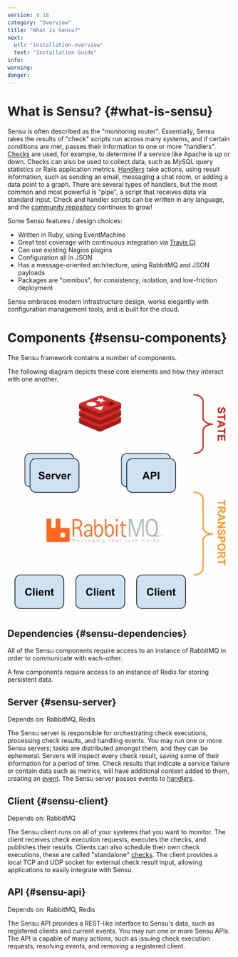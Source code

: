 ```yaml
---
version: 0.18
category: "Overview"
title: "What is Sensu?"
next:
  url: "installation-overview"
  text: "Installation Guide"
info:
warning:
danger:
---
```


# What is Sensu? {#what-is-sensu}

Sensu is often described as the "monitoring router". Essentially,
Sensu takes the results of "check" scripts run across many systems,
and if certain conditions are met, passes their information to one or
more "handlers". [Checks](checks) are used, for example, to determine
if a service like Apache is up or down. Checks can also be
used to collect data, such as MySQL query statistics or Rails
application metrics. [Handlers](handlers) take actions, using result
information, such as sending an email, messaging a chat room, or
adding a data point to a graph. There are several types of
handlers, but the most common and most powerful is "pipe",
a script that receives data via standard input. Check and
handler scripts can be written in any language, and the
[community
repository](https://github.com/sensu/sensu-community-plugins)
continues to grow!

Some Sensu features / design choices:

- Written in Ruby, using EventMachine
- Great test coverage with continuous integration via [Travis
CI](http://travis-ci.org/#!/sensu/sensu)
- Can use existing Nagios plugins
- Configuration all in JSON
- Has a message-oriented architecture, using RabbitMQ and JSON
payloads
- Packages are "omnibus", for consistency, isolation, and low-friction
deployment

Sensu embraces modern infrastructure design, works elegantly with
configuration management tools, and is built for the cloud.


# Components {#sensu-components}

The Sensu framework contains a number of components.

The following diagram depicts these core elements and how they
interact with one another.

![Sensu Diagram](img/sensu-diagram.gif)

## Dependencies {#sensu-dependencies}

All of the Sensu components require access to an instance of RabbitMQ
in order to communicate with each-other.

A few components require access to an instance of Redis for storing
persistent data.

## Server {#sensu-server}

Depends on: RabbitMQ, Redis

The Sensu server is responsible for orchestrating check executions,
processing check results, and handling events. You may run one
or more Sensu servers; tasks are distributed amongst them, and they
can be ephemeral. Servers will inspect every check result, saving some
of their information for a period of time. Check results that indicate
a service failure or contain data such as metrics, will have
additional context added to them, creating an [event](event_data). The
Sensu server passes events to [handlers](handlers).

## Client {#sensu-client}

Depends on: RabbitMQ

The Sensu client runs on all of your systems that you want to monitor.
The client receives check execution requests, executes the checks, and
publishes their results. Clients can also schedule their own check
executions, these are called "standalone" [checks](checks). The client
provides a local TCP and UDP socket for external check result input,
allowing applications to easily integrate with Sensu.

## API {#sensu-api}

Depends on: RabbitMQ, Redis

The Sensu API provides a REST-like interface to Sensu's data, such as
registered clients and current events. You may run one or more Sensu
APIs. The API is capable of many actions, such as issuing check
execution requests, resolving events, and removing a registered
client.
